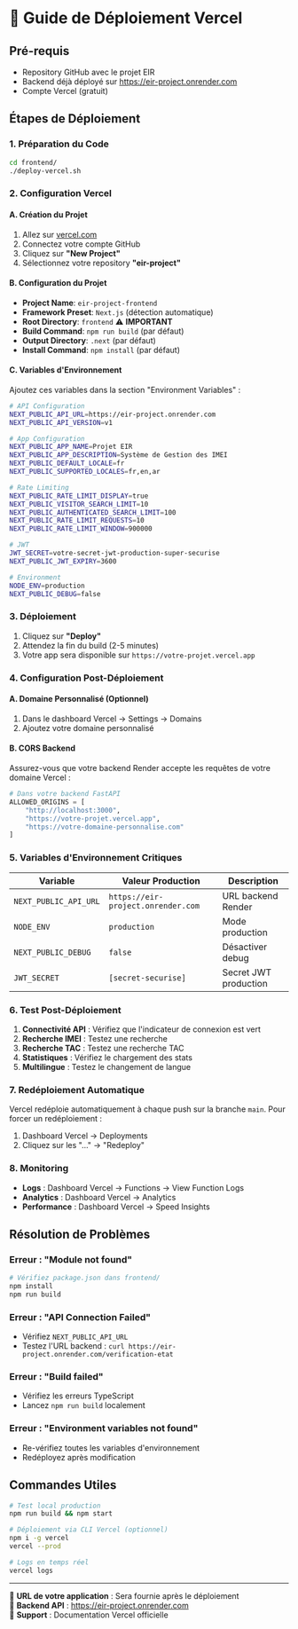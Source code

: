 # 🚀 Guide de Déploiement Vercel

## Pré-requis
- Repository GitHub avec le projet EIR
- Backend déjà déployé sur https://eir-project.onrender.com
- Compte Vercel (gratuit)

## Étapes de Déploiement

### 1. Préparation du Code
```bash
cd frontend/
./deploy-vercel.sh
```

### 2. Configuration Vercel

#### A. Création du Projet
1. Allez sur [vercel.com](https://vercel.com)
2. Connectez votre compte GitHub
3. Cliquez sur **"New Project"**
4. Sélectionnez votre repository **"eir-project"**

#### B. Configuration du Projet
- **Project Name**: `eir-project-frontend`
- **Framework Preset**: `Next.js` (détection automatique)
- **Root Directory**: `frontend` ⚠️ **IMPORTANT**
- **Build Command**: `npm run build` (par défaut)
- **Output Directory**: `.next` (par défaut)
- **Install Command**: `npm install` (par défaut)

#### C. Variables d'Environnement
Ajoutez ces variables dans la section "Environment Variables" :

```bash
# API Configuration
NEXT_PUBLIC_API_URL=https://eir-project.onrender.com
NEXT_PUBLIC_API_VERSION=v1

# App Configuration
NEXT_PUBLIC_APP_NAME=Projet EIR
NEXT_PUBLIC_APP_DESCRIPTION=Système de Gestion des IMEI
NEXT_PUBLIC_DEFAULT_LOCALE=fr
NEXT_PUBLIC_SUPPORTED_LOCALES=fr,en,ar

# Rate Limiting
NEXT_PUBLIC_RATE_LIMIT_DISPLAY=true
NEXT_PUBLIC_VISITOR_SEARCH_LIMIT=10
NEXT_PUBLIC_AUTHENTICATED_SEARCH_LIMIT=100
NEXT_PUBLIC_RATE_LIMIT_REQUESTS=10
NEXT_PUBLIC_RATE_LIMIT_WINDOW=900000

# JWT
JWT_SECRET=votre-secret-jwt-production-super-securise
NEXT_PUBLIC_JWT_EXPIRY=3600

# Environment
NODE_ENV=production
NEXT_PUBLIC_DEBUG=false
```

### 3. Déploiement
1. Cliquez sur **"Deploy"**
2. Attendez la fin du build (2-5 minutes)
3. Votre app sera disponible sur `https://votre-projet.vercel.app`

### 4. Configuration Post-Déploiement

#### A. Domaine Personnalisé (Optionnel)
1. Dans le dashboard Vercel → Settings → Domains
2. Ajoutez votre domaine personnalisé

#### B. CORS Backend
Assurez-vous que votre backend Render accepte les requêtes de votre domaine Vercel :

```python
# Dans votre backend FastAPI
ALLOWED_ORIGINS = [
    "http://localhost:3000",
    "https://votre-projet.vercel.app",
    "https://votre-domaine-personnalise.com"
]
```

### 5. Variables d'Environnement Critiques

| Variable | Valeur Production | Description |
|----------|------------------|-------------|
| `NEXT_PUBLIC_API_URL` | `https://eir-project.onrender.com` | URL backend Render |
| `NODE_ENV` | `production` | Mode production |
| `NEXT_PUBLIC_DEBUG` | `false` | Désactiver debug |
| `JWT_SECRET` | `[secret-securise]` | Secret JWT production |

### 6. Test Post-Déploiement

1. **Connectivité API** : Vérifiez que l'indicateur de connexion est vert
2. **Recherche IMEI** : Testez une recherche
3. **Recherche TAC** : Testez une recherche TAC
4. **Statistiques** : Vérifiez le chargement des stats
5. **Multilingue** : Testez le changement de langue

### 7. Redéploiement Automatique

Vercel redéploie automatiquement à chaque push sur la branche `main`. Pour forcer un redéploiement :
1. Dashboard Vercel → Deployments
2. Cliquez sur les "..." → "Redeploy"

### 8. Monitoring

- **Logs** : Dashboard Vercel → Functions → View Function Logs
- **Analytics** : Dashboard Vercel → Analytics
- **Performance** : Dashboard Vercel → Speed Insights

## Résolution de Problèmes

### Erreur : "Module not found"
```bash
# Vérifiez package.json dans frontend/
npm install
npm run build
```

### Erreur : "API Connection Failed"
- Vérifiez `NEXT_PUBLIC_API_URL`
- Testez l'URL backend : `curl https://eir-project.onrender.com/verification-etat`

### Erreur : "Build failed"
- Vérifiez les erreurs TypeScript
- Lancez `npm run build` localement

### Erreur : "Environment variables not found"
- Re-vérifiez toutes les variables d'environnement
- Redéployez après modification

## Commandes Utiles

```bash
# Test local production
npm run build && npm start

# Déploiement via CLI Vercel (optionnel)
npm i -g vercel
vercel --prod

# Logs en temps réel
vercel logs
```

---

🎯 **URL de votre application** : Sera fournie après le déploiement  
🔗 **Backend API** : https://eir-project.onrender.com  
📧 **Support** : Documentation Vercel officielle
